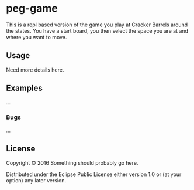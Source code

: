 # peg-game

This is a repl based version of the game you play at Cracker Barrels around the states.
You have a start board, you then select the space you are at and where you want to move.

## Usage

Need more details here.

## Examples

...

### Bugs

...

## License

Copyright © 2016 Something should probably go here.

Distributed under the Eclipse Public License either version 1.0 or (at
your option) any later version.
